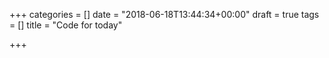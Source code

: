 +++
categories = []
date = "2018-06-18T13:44:34+00:00"
draft = true
tags = []
title = "Code for today"

+++
